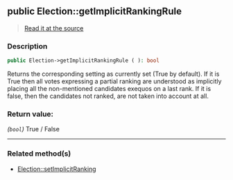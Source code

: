 ## public Election::getImplicitRankingRule

> [Read it at the source](https://github.com/julien-boudry/Condorcet/blob/master/src/Election.php#L271)

### Description    

```php
public Election->getImplicitRankingRule ( ): bool
```

Returns the corresponding setting as currently set (True by default).
If it is True then all votes expressing a partial ranking are understood as implicitly placing all the non-mentioned candidates exequos on a last rank.
If it is false, then the candidates not ranked, are not taken into account at all.
    

### Return value:   

*(`bool`)* True / False


---------------------------------------

### Related method(s)      

* [Election::setImplicitRanking](/Docs/ApiReferences/Election%20Class/public%20Election--setImplicitRanking.md)    
